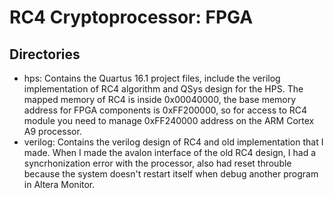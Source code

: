 # RC4 Cryptoprocessor: FPGA

## Directories
* hps: Contains the Quartus 16.1 project files, include the verilog implementation of RC4 algorithm and QSys design for the HPS. The mapped memory of RC4 is inside 0x00040000, the base memory address for FPGA components is 0xFF200000, so for access to RC4 module you need to manage 0xFF240000 address on the ARM Cortex A9 processor.
* verilog: Contains the verilog design of RC4 and old implementation that I made. When I made the avalon interface of the old RC4 design, I had a syncrhonization error with the processor, also had reset throuble because the system doesn't restart itself when debug another program in Altera Monitor.
